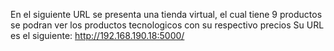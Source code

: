 En el siguiente URL se presenta una tienda virtual, el cual tiene 9 productos se podran ver los productos tecnologicos con su respectivo precios
Su URL es el siguiente: http://192.168.190.18:5000/
